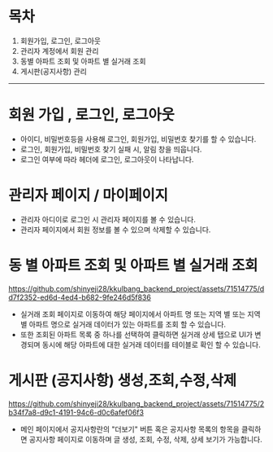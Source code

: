 # 목차

1. 회원가입, 로그인, 로그아웃
2. 관리자 계정에서 회원 관리
3. 동별 아파트 조회 및 아파트 별 실거래 조회
4. 게시판(공지사항) 관리
---
# 회원 가입 , 로그인, 로그아웃
  - 아이디, 비밀번호등을 사용해 로그인, 회원가입, 비밀번호 찾기를 할 수 있습니다.
  - 로그인, 회원가입, 비밀번호 찾기 실패 시, 알림 창을 띄웁니다.
  - 로그인 여부에 따라 헤더에 로그인, 로그아웃이 나타납니다.

# 관리자 페이지 / 마이페이지
  - 관리자 아디이로 로그인 시 관리자 페이지를 볼 수 있습니다.
  - 관리자 페이지에서 회원 정보를 볼 수 있으며 삭제할 수 있습니다.

  
# 동 별 아파트 조회 및 아파트 별 실거래 조회
  https://github.com/shinyeji28/kkulbang_backend_project/assets/71514775/dd7f2352-ed6d-4ed4-b682-9fe246d5f836
  - 실거래 조회 페이지로 이동하여 해당 페이지에서 아파트 명 또는 지역 별 또는 지역 별 아파트 명으로 실거래 데이터가 있는 아파트를 조회 할 수 있습니다.
  - 또한 조회된 아파트 목록 중 하나를 선택하여 클릭하면 실거래 상세 탭으로 UI가 변경되며 동시에 해당 아파트에 대한 실거래 데이터를 테이블로 확인 할 수 있습니다.

# 게시판 (공지사항) 생성,조회,수정,삭제
https://github.com/shinyeji28/kkulbang_backend_project/assets/71514775/2b34f7a8-d9c1-4191-94c6-d0c6afef06f3
 - 메인 페이지에서 공지사항란의 "더보기" 버튼 혹은 공지사항 목록의 항목을 클릭하면 공지사항 페이지로 이동하며 글 생성, 조회, 수정, 삭제, 상세 보기가 가능합니다.


